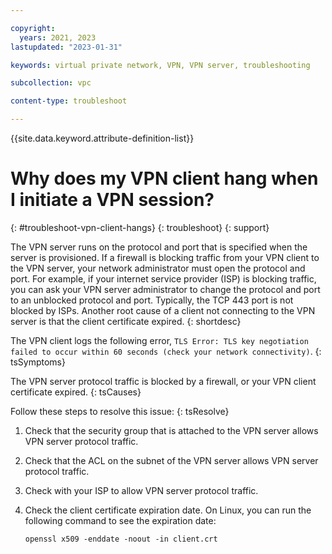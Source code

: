 ```yaml
---

copyright:
  years: 2021, 2023
lastupdated: "2023-01-31"

keywords: virtual private network, VPN, VPN server, troubleshooting

subcollection: vpc

content-type: troubleshoot

---
```


{{site.data.keyword.attribute-definition-list}}

# Why does my VPN client hang when I initiate a VPN session?
{: #troubleshoot-vpn-client-hangs}
{: troubleshoot}
{: support}

The VPN server runs on the protocol and port that is specified when the server is provisioned. If a firewall is blocking traffic from your VPN client to the VPN server, your network administrator must open the protocol and port. For example, if your internet service provider (ISP) is blocking traffic, you can ask your VPN server administrator to change the protocol and port to an unblocked protocol and port. Typically, the TCP 443 port is not blocked by ISPs. Another root cause of a client not connecting to the VPN server is that the client certificate expired.
{: shortdesc}

The VPN client logs the following error, `TLS Error: TLS key negotiation failed to occur within 60 seconds (check your network connectivity)`.
{: tsSymptoms}

The VPN server protocol traffic is blocked by a firewall, or your VPN client certificate expired.
{: tsCauses}

Follow these steps to resolve this issue:
{: tsResolve}

1. Check that the security group that is attached to the VPN server allows VPN server protocol traffic.
2. Check that the ACL on the subnet of the VPN server allows VPN server protocol traffic.
3. Check with your ISP to allow VPN server protocol traffic.
4. Check the client certificate expiration date. On Linux, you can run the following command to see the expiration date:

   `openssl x509 -enddate -noout -in client.crt`
